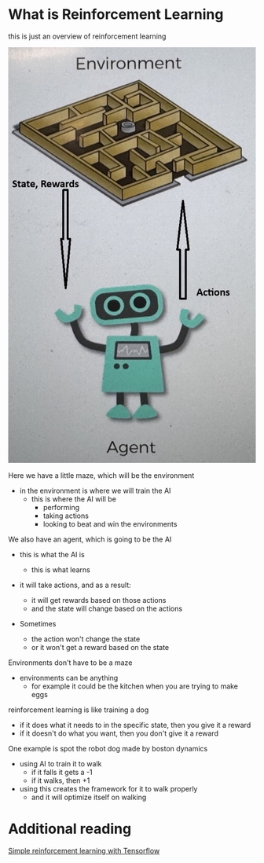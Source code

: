 # What is Reinforcement Learning

this is just an overview of reinforcement learning

![Environment_and_Agent](./10.74.1.jpg)

Here we have a little maze, which will be the environment

- in the environment is where we will train the AI
  - this is where the AI will be
    - performing
    - taking actions
    - looking to beat and win the environments

We also have an agent, which is going to be the AI

- this is what the AI is

  - this is what learns

- it will take actions, and as a result:

  - it will get rewards based on those actions
  - and the state will change based on the actions

- Sometimes
  - the action won't change the state
  - or it won't get a reward based on the state

Environments don't have to be a maze

- environments can be anything
  - for example it could be the kitchen when you are trying to make eggs

reinforcement learning is like training a dog

- if it does what it needs to in the specific state, then you give it a reward
- if it doesn't do what you want, then you don't give it a reward

One example is spot the robot dog made by boston dynamics

- using AI to train it to walk
  - if it falls it gets a -1
  - if it walks, then +1
- using this creates the framework for it to walk properly
  - and it will optimize itself on walking

# Additional reading

[Simple reinforcement learning with Tensorflow]("https://medium.com/emergent-future/simple-reinforcement-learning-with-tensorflow-part-0-q-learning-with-tables-and-neural-networks-d195264329d0")
